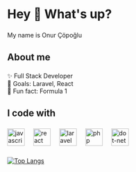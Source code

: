<h1 align="left">Hey 👋 What's up?</h1>

###

<p align="left">My name is Onur Çöpoğlu</p>

###

<h2 align="left">About me</h2>

###

<p align="left">✨ Full Stack Developer<br>🎯 Goals: Laravel, React<br>🎲 Fun fact: Formula 1</p>

###

<h2 align="left">I code with</h2>

###

<div align="left">
  <img src="https://cdn.jsdelivr.net/gh/devicons/devicon/icons/javascript/javascript-original.svg" height="40" alt="javascript logo"  />
  <img width="12" />
  <img src="https://cdn.jsdelivr.net/gh/devicons/devicon/icons/react/react-original.svg" height="40" alt="react logo"  />
  <img width="12" />
  <img src="https://laravel.com/img/logomark.min.svg" height="40" alt="laravel logo"  />
  <img width="12" />
  <img src="https://cdn.jsdelivr.net/gh/devicons/devicon/icons/php/php-original.svg" height="40" alt="php logo"  />
  <img width="12" />
  <img src="https://upload.wikimedia.org/wikipedia/commons/thumb/7/7d/Microsoft_.NET_logo.svg/128px-Microsoft_.NET_logo.svg.png" height="40" alt="dot-net logo"  />
</div>

###


[![Top Langs](https://github-readme-stats.vercel.app/api/top-langs/?username=onurcpgl&layout=compact)](https://github.com/onurcpgl/github-readme-stats)
